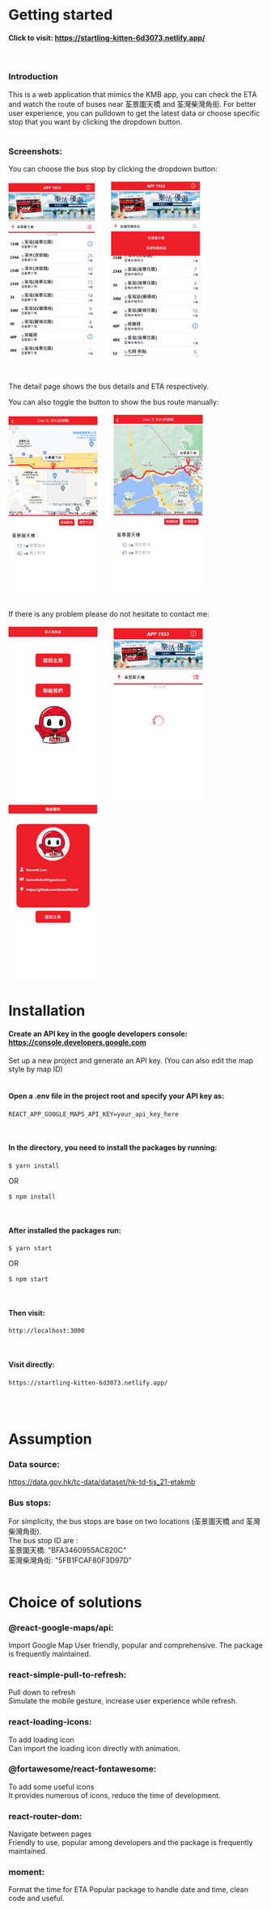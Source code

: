 # Getting started

#### Click to visit: https://startling-kitten-6d3073.netlify.app/
<br/>

### Introduction 

This is a web application that mimics the KMB app, you can check the ETA and watch the route of buses near 荃景圍天橋 and 荃灣柴灣角街. For better user experience, you can pulldown to get the latest data or choose specific stop that you want by clicking the dropdown button. 
<br/>
<br/>

### Screenshots:

You can choose the bus stop by clicking the dropdown button:
<br/>
<br/>
<img src="./kmb-eta/src/assets/image/kmb-01.png" width="34%">&nbsp;&nbsp;&nbsp;&nbsp;&nbsp;&nbsp;&nbsp;&nbsp;<img src="./kmb-eta/src/assets/image/kmb-05.png" width="35%">
<br/>
<br/>
<br/>

The detail page shows the bus details and ETA respectively.
<br/>

You can also toggle the button to show the bus route manually:
<br/>
<br/>
<img src="./kmb-eta/src/assets/image/kmb-02.png" width="35%">&nbsp;&nbsp;&nbsp;&nbsp;&nbsp;&nbsp;&nbsp;&nbsp;<img src="./kmb-eta/src/assets/image/kmb-06.png" width="35%">
<br/>
<br/>

If there is any problem please do not hesitate to contact me:
<br/>
<br/>
<img src="./kmb-eta/src/assets/image/kmb-04.png" width="35%">&nbsp;&nbsp;&nbsp;&nbsp;&nbsp;&nbsp;&nbsp;&nbsp;<img src="./kmb-eta/src/assets/image/kmb-07.png" width="35%">
<br/>
<img src="./kmb-eta/src/assets/image/kmb-03.png" width="35%">
<br/>

# Installation

#### Create an API key in the google developers console: https://console.developers.google.com
Set up a new project and generate an API key. (You can also edit the map style by map ID)
<br />
<br />

#### Open a .env file in the project root and specify your API key as:

```
REACT_APP_GOOGLE_MAPS_API_KEY=your_api_key_here
```
<br/>

#### In the directory, you need to install the packages by running:

```
$ yarn install
```
OR

```
$ npm install
```
<br/>

#### After installed the packages run:

```
$ yarn start
```
OR

```
$ npm start
```
<br/>

#### Then visit:

```
http://localhost:3000
```

<br/>

#### Visit directly:

```
https://startling-kitten-6d3073.netlify.app/
```

<br/>
<br/>

# Assumption

### Data source:
https://data.gov.hk/tc-data/dataset/hk-td-tis_21-etakmb
<br/>

### Bus stops:
For simplicity, the bus stops are base on two locations (荃景圍天橋 and 荃灣柴灣角街).
<br/>
The bus stop ID are :
<br/>
荃景圍天橋: "BFA3460955AC820C"
<br/>
荃灣柴灣角街: "5FB1FCAF80F3D97D"
<br/>
<br/>

# Choice of solutions

### @react-google-maps/api:  
Import Google Map
User friendly, popular and comprehensive. The package is frequently maintained. 
<br/>

### react-simple-pull-to-refresh:  
Pull down to refresh  
Simulate the mobile gesture, increase user experience while refresh.
<br/>

### react-loading-icons:
To add loading icon  
Can import the loading icon directly with animation.
<br/>

### @fortawesome/react-fontawesome:
To add some useful icons  
It provides numerous of icons, reduce the time of development. 
<br/>

### react-router-dom:
Navigate between pages  
Friendly to use, popular among developers and the package is frequently maintained.
<br/>

### moment:
Format the time for ETA
Popular package to handle date and time, clean code and useful.
<br/>
